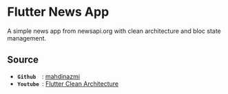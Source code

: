 # Flutter News App
A simple news app from newsapi.org with clean architecture and bloc state management.

## Source
- **`Github`**&ensp;&ensp;: [mahdinazmi](https://github.com/TheWCKD/blocFromHeroToWizard) 
- **`Youtube`**&ensp;: [Flutter Clean Architecture](https://www.youtube.com/playlist?list=PLjyxas0TsCpnjpzCv3rnsX3LjS9G2K05f)